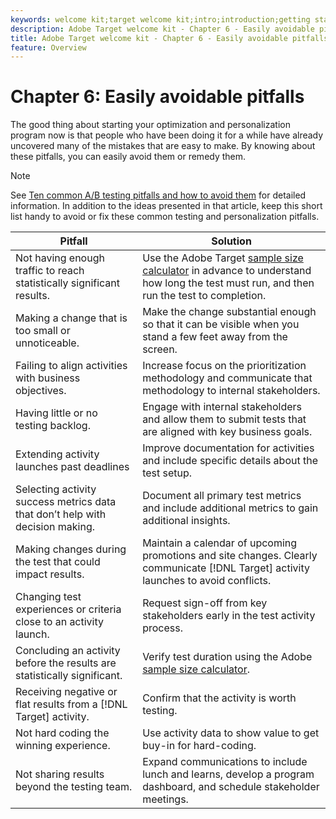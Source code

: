 ```yaml
---
keywords: welcome kit;target welcome kit;intro;introduction;getting started
description: Adobe Target welcome kit - Chapter 6 - Easily avoidable pitfalls
title: Adobe Target welcome kit - Chapter 6 - Easily avoidable pitfalls
feature: Overview
---
```


# Chapter 6: Easily avoidable pitfalls

The good thing about starting your optimization and personalization program now is that people who have been doing it for a while have already uncovered many of the mistakes that are easy to make. By knowing about these pitfalls, you can easily avoid them or remedy them. 

>[!NOTE]
>
>See [Ten common A/B testing pitfalls and how to avoid them](/help/c-activities/t-test-ab/common-ab-testing-pitfalls.md) for detailed information. In addition to the ideas presented in that article, keep this short list handy to avoid or fix these common testing and personalization pitfalls.

|Pitfall|Solution|
| --- | --- |
|Not having enough traffic to reach statistically significant results.|Use the Adobe Target [sample size calculator](https://docs.adobe.com/content/target-microsite/testcalculator.html) in advance to understand how long the test must run, and then run the test to completion.|
|Making a change that is too small or unnoticeable.|Make the change substantial enough so that it can be visible when you stand a few feet away from the screen.|
|Failing to align activities with business objectives.|Increase focus on the prioritization methodology and communicate that methodology to internal stakeholders.|
|Having little or no testing backlog.|Engage with internal stakeholders and allow them to submit tests that are aligned with key business goals.|
|Extending activity launches past deadlines|Improve documentation for activities and include specific details about the test setup.|
|Selecting activity success metrics data that don’t help with decision making.|Document all primary test metrics and include additional metrics to gain additional insights.|
|Making changes during the test that could impact results.|Maintain a calendar of upcoming promotions and site changes. Clearly communicate [!DNL Target] activity launches to avoid conflicts.|
|Changing test experiences or criteria close to an activity launch.|Request sign-off from key stakeholders early in the test activity process.|
|Concluding an activity before the results are statistically significant.|Verify test duration using the Adobe [sample size calculator](https://docs.adobe.com/content/target-microsite/testcalculator.html).|
|Receiving negative or flat results from a [!DNL Target] activity.|Confirm that the activity is worth testing.|
|Not hard coding the winning experience.|Use activity data to show value to get buy-in for hard-coding.|
|Not sharing results beyond the testing team.|Expand communications to include lunch and learns, develop a program dashboard, and schedule stakeholder meetings.|